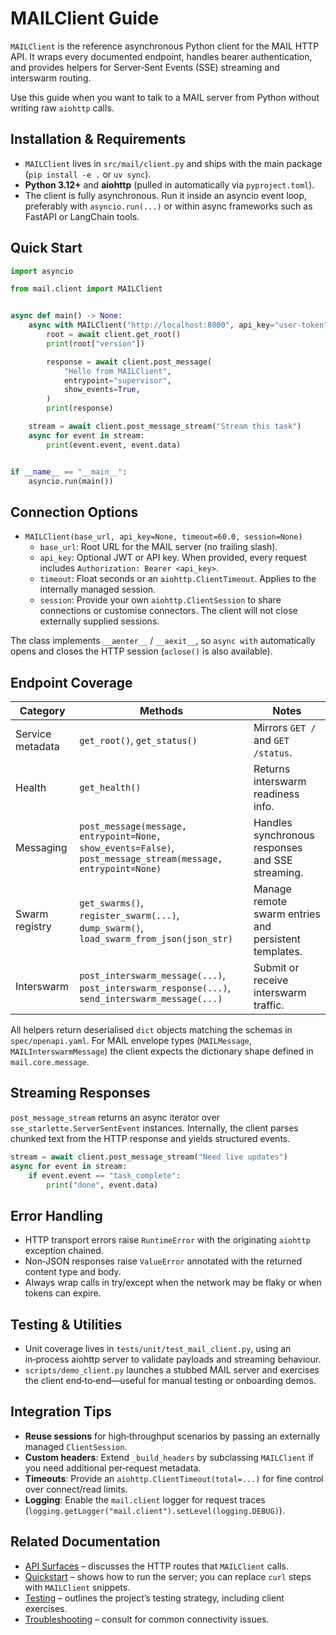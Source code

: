 # MAILClient Guide

`MAILClient` is the reference asynchronous Python client for the MAIL HTTP API. It wraps every documented endpoint, handles bearer authentication, and provides helpers for Server‑Sent Events (SSE) streaming and interswarm routing.

Use this guide when you want to talk to a MAIL server from Python without writing raw `aiohttp` calls.

## Installation & Requirements
- `MAILClient` lives in `src/mail/client.py` and ships with the main package (`pip install -e .` or `uv sync`).
- **Python 3.12+** and **aiohttp** (pulled in automatically via `pyproject.toml`).
- The client is fully asynchronous. Run it inside an asyncio event loop, preferably with `asyncio.run(...)` or within async frameworks such as FastAPI or LangChain tools.

## Quick Start

```python
import asyncio

from mail.client import MAILClient


async def main() -> None:
	async with MAILClient("http://localhost:8000", api_key="user-token") as client:
		root = await client.get_root()
		print(root["version"])

		response = await client.post_message(
			"Hello from MAILClient",
			entrypoint="supervisor",
			show_events=True,
		)
		print(response)

	stream = await client.post_message_stream("Stream this task")
	async for event in stream:
		print(event.event, event.data)


if __name__ == "__main__":
	asyncio.run(main())
```

## Connection Options
- `MAILClient(base_url, api_key=None, timeout=60.0, session=None)`
  - `base_url`: Root URL for the MAIL server (no trailing slash).
  - `api_key`: Optional JWT or API key. When provided, every request includes `Authorization: Bearer <api_key>`.
  - `timeout`: Float seconds or an `aiohttp.ClientTimeout`. Applies to the internally managed session.
  - `session`: Provide your own `aiohttp.ClientSession` to share connections or customise connectors. The client will not close externally supplied sessions.

The class implements `__aenter__` / `__aexit__`, so `async with` automatically opens and closes the HTTP session (`aclose()` is also available).

## Endpoint Coverage

| Category | Methods | Notes |
| --- | --- | --- |
| Service metadata | `get_root()`, `get_status()` | Mirrors `GET /` and `GET /status`. |
| Health | `get_health()` | Returns interswarm readiness info. |
| Messaging | `post_message(message, entrypoint=None, show_events=False)`, `post_message_stream(message, entrypoint=None)` | Handles synchronous responses and SSE streaming. |
| Swarm registry | `get_swarms()`, `register_swarm(...)`, `dump_swarm()`, `load_swarm_from_json(json_str)` | Manage remote swarm entries and persistent templates. |
| Interswarm | `post_interswarm_message(...)`, `post_interswarm_response(...)`, `send_interswarm_message(...)` | Submit or receive interswarm traffic. |

All helpers return deserialised `dict` objects matching the schemas in `spec/openapi.yaml`. For MAIL envelope types (`MAILMessage`, `MAILInterswarmMessage`) the client expects the dictionary shape defined in `mail.core.message`.

## Streaming Responses

`post_message_stream` returns an async iterator over `sse_starlette.ServerSentEvent` instances. Internally, the client parses chunked text from the HTTP response and yields structured events.

```python
stream = await client.post_message_stream("Need live updates")
async for event in stream:
	if event.event == "task_complete":
		print("done", event.data)
```

## Error Handling
- HTTP transport errors raise `RuntimeError` with the originating `aiohttp` exception chained.
- Non‑JSON responses raise `ValueError` annotated with the returned content type and body.
- Always wrap calls in try/except when the network may be flaky or when tokens can expire.

## Testing & Utilities
- Unit coverage lives in `tests/unit/test_mail_client.py`, using an in‑process aiohttp server to validate payloads and streaming behaviour.
- `scripts/demo_client.py` launches a stubbed MAIL server and exercises the client end‑to‑end—useful for manual testing or onboarding demos.

## Integration Tips
- **Reuse sessions** for high‑throughput scenarios by passing an externally managed `ClientSession`.
- **Custom headers**: Extend `_build_headers` by subclassing `MAILClient` if you need additional per‑request metadata.
- **Timeouts**: Provide an `aiohttp.ClientTimeout(total=...)` for fine control over connect/read limits.
- **Logging**: Enable the `mail.client` logger for request traces (`logging.getLogger("mail.client").setLevel(logging.DEBUG)`).

## Related Documentation
- [API Surfaces](./api.md) – discusses the HTTP routes that `MAILClient` calls.
- [Quickstart](./quickstart.md) – shows how to run the server; you can replace `curl` steps with `MAILClient` snippets.
- [Testing](./testing.md) – outlines the project’s testing strategy, including client exercises.
- [Troubleshooting](./troubleshooting.md) – consult for common connectivity issues.
